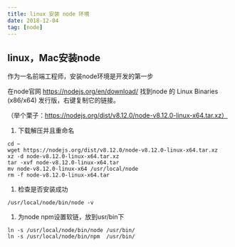 ```yaml
---
title: linux 安装 node 环境
date: 2018-12-04
tag: [node]
---
```


## linux，Mac安装node

作为一名前端工程师，安装node环境是开发的第一步

在node官网 https://nodejs.org/en/download/ 找到node 的 Linux Binaries (x86/x64) 发行版，右键复制它的链接。

（举个栗子：https://nodejs.org/dist/v8.12.0/node-v8.12.0-linux-x64.tar.xz）

1. 下载解压并且重命名

```shell
cd ~
wget https://nodejs.org/dist/v8.12.0/node-v8.12.0-linux-x64.tar.xz
xz -d node-v8.12.0-linux-x64.tar.xz
tar -xvf node-v8.12.0-linux-x64.tar
mv node-v8.12.0-linux-x64 /usr/local/node
rm -f node-v8.12.0-linux-x64.tar
```

1. 检查是否安装成功

```shell
/usr/local/node/bin/node -v
```

1. 为node npm设置软链，放到usr/bin下

```shell
ln -s /usr/local/node/bin/node /usr/bin/
ln -s /usr/local/node/bin/npm  /usr/bin/
```